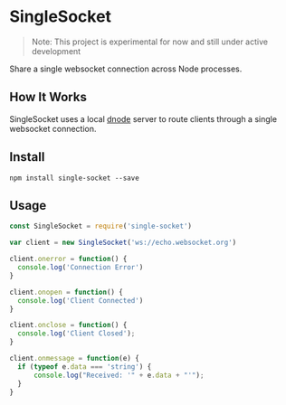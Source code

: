 # SingleSocket

> Note: This project is experimental for now and still under active development

Share a single websocket connection across Node processes.

## How It Works

SingleSocket uses a local [dnode](https://github.com/substack/dnode) server to route clients through a single websocket connection.

## Install

`npm install single-socket --save`

## Usage

```javascript
const SingleSocket = require('single-socket')

var client = new SingleSocket('ws://echo.websocket.org')

client.onerror = function() {
  console.log('Connection Error')
}

client.onopen = function() {
  console.log('Client Connected')
}

client.onclose = function() {
  console.log('Client Closed');
}

client.onmessage = function(e) {
  if (typeof e.data === 'string') {
      console.log("Received: '" + e.data + "'");
  }
}
```
